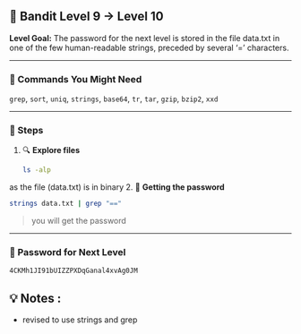 ## 🎯 Bandit Level 9 → Level 10

**Level Goal:**
The password for the next level is stored in the file data.txt in one of the few human-readable strings, preceded by several ‘=’ characters.

---

### 🧰 Commands You Might Need
`grep`, `sort`, `uniq`, `strings`, `base64`, `tr`, `tar`, `gzip`, `bzip2`, `xxd`

---

### 🧭 Steps

1. 🔍 **Explore files**
   ```bash
   ls -alp
   ```
as the file (data.txt) is in binary
2. 📄 **Getting the password**
   ```bash
   strings data.txt | grep "=="
   ```
> you will get the password 

---

### 🔑 Password for Next Level
```
4CKMh1JI91bUIZZPXDqGanal4xvAg0JM
```

## 💡 Notes : 
* revised to use strings and grep 